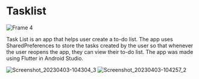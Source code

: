 # Tasklist

![Frame 4](https://user-images.githubusercontent.com/80661549/229415655-2090bbde-73ef-4986-8741-0f58b1be1e7d.png)

Task List is an app that helps user create a to-do list. The app uses SharedPreferences to store the tasks created by the user so that whenever the user reopens the app, they can view their to-do list. The app was made using Flutter in Android Studio.


![Screenshot_20230403-104304_3](https://user-images.githubusercontent.com/80661549/229417571-b9a03091-fa58-41ea-95ad-f0e84ba82384.png)
![Screenshot_20230403-104257_2](https://user-images.githubusercontent.com/80661549/229417599-ca41883c-eab5-4048-8b4b-07bb8fb4157c.png)
